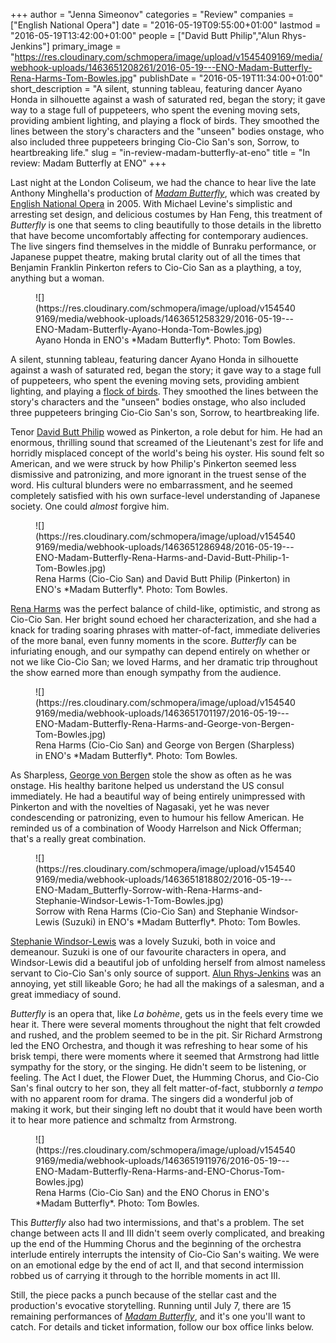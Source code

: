 +++
author = "Jenna Simeonov"
categories = "Review"
companies = ["English National Opera"]
date = "2016-05-19T09:55:00+01:00"
lastmod = "2016-05-19T13:42:00+01:00"
people = ["David Butt Philip","Alun Rhys-Jenkins"]
primary_image = "https://res.cloudinary.com/schmopera/image/upload/v1545409169/media/webhook-uploads/1463651208261/2016-05-19---ENO-Madam-Butterfly-Rena-Harms-Tom-Bowles.jpg"
publishDate = "2016-05-19T11:34:00+01:00"
short_description = "A silent, stunning tableau, featuring dancer Ayano Honda in silhouette against a wash of saturated red, began the story; it gave way to a stage full of puppeteers, who spent the evening moving sets, providing ambient lighting, and playing a flock of birds. They smoothed the lines between the story&#039;s characters and the &quot;unseen&quot; bodies onstage, who also included three puppeteers bringing Cio-Cio San&#039;s son, Sorrow, to heartbreaking life."
slug = "in-review-madam-butterfly-at-eno"
title = "In review: Madam Butterfly at ENO"
+++

Last night at the London Coliseum, we had the chance to hear live the late Anthony Minghella's production of [*Madam Butterfly*](https://www.eno.org/whats-on/madam-butterfly/), which was created by [English National Opera](/scene/companies/english-national-opera/) in 2005. With Michael Levine's simplistic and arresting set design, and delicious costumes by Han Feng, this treatment of *Butterfly* is one that seems to cling beautifully to those details in the libretto that have become uncomfortably affecting for contemporary audiences. The live singers find themselves in the middle of Bunraku performance, or Japanese puppet theatre, making brutal clarity out of all the times that Benjamin Franklin Pinkerton refers to Cio-Cio San as a plaything, a toy, anything but a woman.

<figure data-type="image">
![](https://res.cloudinary.com/schmopera/image/upload/v1545409169/media/webhook-uploads/1463651258329/2016-05-19---ENO-Madam-Butterfly-Ayano-Honda-Tom-Bowles.jpg)
<figcaption>Ayano Honda in ENO's *Madam Butterfly*. Photo: Tom Bowles.</figcaption>
</figure>

A silent, stunning tableau, featuring dancer Ayano Honda in silhouette against a wash of saturated red, began the story; it gave way to a stage full of puppeteers, who spent the evening moving sets, providing ambient lighting, and playing a [flock of birds](/birdcalls-and-spoilers/). They smoothed the lines between the story's characters and the "unseen" bodies onstage, who also included three puppeteers bringing Cio-Cio San's son, Sorrow, to heartbreaking life.

Tenor [David Butt Philip](/scene/people/david-butt-philip/) wowed as Pinkerton, a role debut for him. He had an enormous, thrilling sound that screamed of the Lieutenant's zest for life and horridly misplaced concept of the world's being his oyster. His sound felt so American, and we were struck by how Philip's Pinkerton seemed less dismissive and patronizing, and more ignorant in the truest sense of the word. His cultural blunders were no embarrassment, and he seemed completely satisfied with his own surface-level understanding of Japanese society. One could *almost* forgive him.

<figure data-type="image">
![](https://res.cloudinary.com/schmopera/image/upload/v1545409169/media/webhook-uploads/1463651286948/2016-05-19---ENO-Madam-Butterfly-Rena-Harms-and-David-Butt-Philip-1-Tom-Bowles.jpg)
<figcaption>Rena Harms (Cio-Cio San) and David Butt Philip (Pinkerton) in ENO's *Madam Butterfly*. Photo: Tom Bowles.</figcaption>
</figure>

[Rena Harms](/scene/people/rena-harms/) was the perfect balance of child-like, optimistic, and strong as Cio-Cio San. Her bright sound echoed her characterization, and she had a knack for trading soaring phrases with matter-of-fact, immediate deliveries of the more banal, even funny moments in the score. *Butterfly* can be infuriating enough, and our sympathy can depend entirely on whether or not we like Cio-Cio San; we loved Harms, and her dramatic trip throughout the show earned more than enough sympathy from the audience.

<figure data-type="image">
![](https://res.cloudinary.com/schmopera/image/upload/v1545409169/media/webhook-uploads/1463651701197/2016-05-19---ENO-Madam-Butterfly-Rena-Harms-and-George-von-Bergen-Tom-Bowles.jpg)
<figcaption>Rena Harms (Cio-Cio San) and George von Bergen (Sharpless) in ENO's *Madam Butterfly*. Photo: Tom Bowles.</figcaption>
</figure>

As Sharpless, [George von Bergen](/scene/people/george-von-bergen/) stole the show as often as he was onstage. His healthy baritone helped us understand the US consul immediately. He had a beautiful way of being entirely unimpressed with Pinkerton and with the novelties of Nagasaki, yet he was never condescending or patronizing, even to humour his fellow American. He reminded us of a combination of Woody Harrelson and Nick Offerman; that's a really great combination.

<figure data-type="image">
![](https://res.cloudinary.com/schmopera/image/upload/v1545409169/media/webhook-uploads/1463651818802/2016-05-19---ENO-Madam_Butterfly-Sorrow-with-Rena-Harms-and-Stephanie-Windsor-Lewis-1-Tom-Bowles.jpg)
<figcaption>Sorrow with Rena Harms (Cio-Cio San) and Stephanie Windsor-Lewis (Suzuki) in ENO's *Madam Butterfly*. Photo: Tom Bowles.</figcaption>
</figure>

[Stephanie Windsor-Lewis](/scene/people/stephanie-windsor-lewis/) was a lovely Suzuki, both in voice and demeanour. Suzuki is one of our favourite characters in opera, and Windsor-Lewis did a beautiful job of unfolding herself from almost nameless servant to Cio-Cio San's only source of support. [Alun Rhys-Jenkins](/scene/people/alyn-rhys-jenkins/) was an annoying, yet still likeable Goro; he had all the makings of a salesman, and a great immediacy of sound. 

*Butterfly* is an opera that, like *La bohème*, gets us in the feels every time we hear it. There were several moments throughout the night that felt crowded and rushed, and the problem seemed to be in the pit. Sir Richard Armstrong led the ENO Orchestra, and though it was refreshing to hear some of his brisk tempi, there were moments where it seemed that Armstrong had little sympathy for the story, or the singing. He didn't seem to be listening, or feeling. The Act I duet, the Flower Duet, the Humming Chorus, and Cio-Cio San's final outcry to her son, they all felt matter-of-fact, stubbornly *a tempo* with no apparent room for drama. The singers did a wonderful job of making it work, but their singing left no doubt that it would have been worth it to hear more patience and schmaltz from Armstrong.

<figure data-type="image">![](https://res.cloudinary.com/schmopera/image/upload/v1545409169/media/webhook-uploads/1463651911976/2016-05-19---ENO-Madam-Butterfly-Rena-Harms-and-ENO-Chorus-Tom-Bowles.jpg)
<figcaption>Rena Harms (Cio-Cio San) and the ENO Chorus in ENO's *Madam Butterfly*. Photo: Tom Bowles.</figcaption>
</figure>

This *Butterfly* also had two intermissions, and that's a problem. The set change between acts II and III didn't seem overly complicated, and breaking up the end of the Humming Chorus and the beginning of the orchestra interlude entirely interrupts the intensity of Cio-Cio San's waiting. We were on an emotional edge by the end of act II, and that second intermission robbed us of carrying it through to the horrible moments in act III.

Still, the piece packs a punch because of the stellar cast and the production's evocative storytelling. Running until July 7, there are 15 remaining performances of [*Madam Butterfly*](https://www.eno.org/whats-on/madam-butterfly/), and it's one you'll want to catch. For details and ticket information, follow our box office links below.
